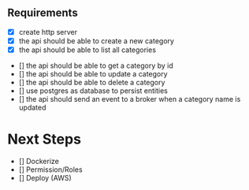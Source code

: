 ## Requirements

- [x] create http server
- [x] the api should be able to create a new category
- [x] the api should be able to list all categories
- [] the api should be able to get a category by id
- [] the api should be able to update a category
- [] the api should be able to delete a category
- [] use postgres as database to persist entities
- [] the api should send an event to a broker when a category name is updated

# Next Steps

- [] Dockerize
- [] Permission/Roles
- [] Deploy (AWS)

